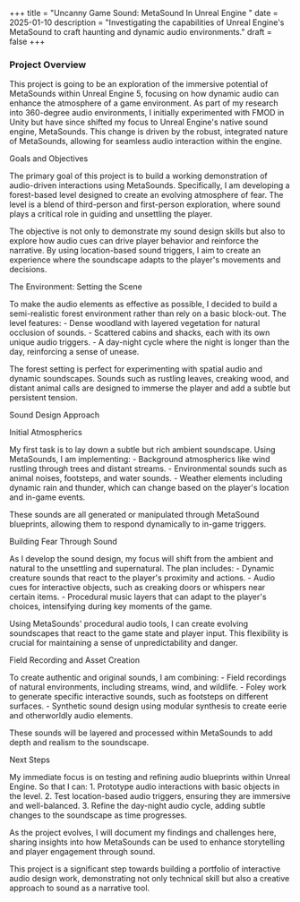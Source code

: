 +++
title = "Uncanny Game Sound: MetaSound In Unreal Engine "
date = 2025-01-10
description = "Investigating the capabilities of Unreal Engine's MetaSound to craft haunting and dynamic audio environments."
draft = false
+++

### Project Overview  

This project is going to be an exploration of the immersive potential of MetaSounds within Unreal Engine 5, focusing on how dynamic audio can enhance the atmosphere of a game environment. As part of my research into 360-degree audio environments, I initially experimented with FMOD in Unity but have since shifted my focus to Unreal Engine's native sound engine, MetaSounds. This change is driven by the robust, integrated nature of MetaSounds, allowing for seamless audio interaction within the engine.

Goals and Objectives

The primary goal of this project is to build a working demonstration of audio-driven interactions using MetaSounds. Specifically, I am developing a forest-based level designed to create an evolving atmosphere of fear. The level is a blend of third-person and first-person exploration, where sound plays a critical role in guiding and unsettling the player.

The objective is not only to demonstrate my sound design skills but also to explore how audio cues can drive player behavior and reinforce the narrative. By using location-based sound triggers, I aim to create an experience where the soundscape adapts to the player's movements and decisions.


The Environment: Setting the Scene

To make the audio elements as effective as possible, I decided to build a semi-realistic forest environment rather than rely on a basic block-out. The level features:
	-	Dense woodland with layered vegetation for natural occlusion of sounds.
	-	Scattered cabins and shacks, each with its own unique audio triggers.
	-	A day-night cycle where the night is longer than the day, reinforcing a sense of unease.

The forest setting is perfect for experimenting with spatial audio and dynamic soundscapes. Sounds such as rustling leaves, creaking wood, and distant animal calls are designed to immerse the player and add a subtle but persistent tension.


Sound Design Approach

Initial Atmospherics

My first task is to lay down a subtle but rich ambient soundscape. Using MetaSounds, I am implementing:
	-	Background atmospherics like wind rustling through trees and distant streams.
	-	Environmental sounds such as animal noises, footsteps, and water sounds.
	-	Weather elements including dynamic rain and thunder, which can change based on the player's location and in-game events.

These sounds are all generated or manipulated through MetaSound blueprints, allowing them to respond dynamically to in-game triggers.


Building Fear Through Sound

As I develop the sound design, my focus will shift from the ambient and natural to the unsettling and supernatural. The plan includes:
	-	Dynamic creature sounds that react to the player's proximity and actions.
	-	Audio cues for interactive objects, such as creaking doors or whispers near certain items.
	-	Procedural music layers that can adapt to the player's choices, intensifying during key moments of the game.

Using MetaSounds' procedural audio tools, I can create evolving soundscapes that react to the game state and player input. This flexibility is crucial for maintaining a sense of unpredictability and danger.



Field Recording and Asset Creation

To create authentic and original sounds, I am combining:
	-	Field recordings of natural environments, including streams, wind, and wildlife.
	-	Foley work to generate specific interactive sounds, such as footsteps on different surfaces.
	-	Synthetic sound design using modular synthesis to create eerie and otherworldly audio elements.

These sounds will be layered and processed within MetaSounds to add depth and realism to the soundscape.



Next Steps

My immediate focus is on testing and refining audio blueprints within Unreal Engine. So that I can:
	1.	Prototype audio interactions with basic objects in the level.
	2.	Test location-based audio triggers, ensuring they are immersive and well-balanced.
	3.	Refine the day-night audio cycle, adding subtle changes to the soundscape as time progresses.

As the project evolves, I will document my findings and challenges here, sharing insights into how MetaSounds can be used to enhance storytelling and player engagement through sound.

This project is a significant step towards building a portfolio of interactive audio design work, demonstrating not only technical skill but also a creative approach to sound as a narrative tool.